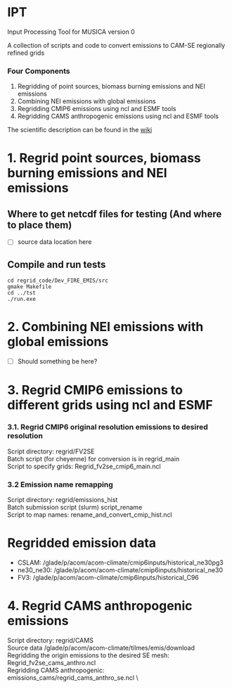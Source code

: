# IPT
Input Processing Tool for MUSICA version 0

A collection of scripts and code to convert emissions to CAM-SE regionally refined grids

### Four Components
1. Regridding of point sources, biomass burning emissions and NEI emissions 
2. Combining NEI emissions with global emissions
3. Regridding CMIP6 emissions using ncl and ESMF tools
4. Regridding CAMS anthropogenic emissions using ncl and ESMF tools

The scientific description can be found in the [wiki](https://github.com/NCAR/EMIT/wiki)

# 1. Regrid point sources, biomass burning emissions and NEI emissions

## Where to get netcdf files for testing (And where to place them)
- [ ] source data location here
## Compile and run tests
```
cd regrid_code/Dev_FIRE_EMIS/src
gmake Makefile
cd ../tst
./run.exe
```

# 2. Combining NEI emissions with global emissions
- [ ] Should something be here?

# 3. Regrid CMIP6 emissions to different grids using ncl and ESMF

### 3.1. Regrid CMIP6 original resolution emissions to desired resolution
Script directory: regrid/FV2SE \
Batch script (for cheyenne) for conversion is in regrid\_main \
Script to specify grids: Regrid\_fv2se\_cmip6\_main.ncl

### 3.2 Emission name remapping
Script directory: regrid/emissions\_hist \
Batch submission script (slurm) script\_rename \
Script to map names: rename\_and\_convert\_cmip\_hist.ncl 

# Regridded emission data
* CSLAM: /glade/p/acom/acom-climate/cmip6inputs/historical\_ne30pg3
* ne30\_ne30: /glade/p/acom/acom-climate/cmip6inputs/historical\_ne30
* FV3: /glade/p/acom/acom-climate/cmip6inputs/historical\_C96

# 4. Regrid CAMS anthropogenic emissions 
Script directory: regrid/CAMS \
Source data /glade/p/acom/acom-climate/tilmes/emis/download \
Regridding the origin emissions to the desired SE mesh: Regrid\_fv2se\_cams\_anthro.ncl \
Regridding CAMS anthropogenic:  emissions\_cams/regrid\_cams\_anthro\_se.ncl \
